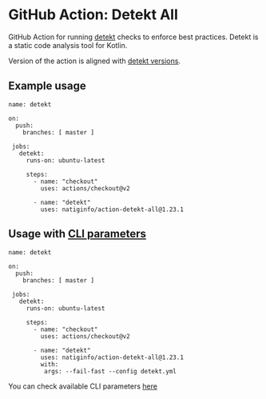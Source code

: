 # GitHub Action: Detekt All

GitHub Action for running [detekt](https://github.com/detekt/detekt) checks to enforce best practices. Detekt is a static code analysis tool for Kotlin.

Version of the action is aligned with [detekt versions](https://github.com/detekt/detekt/releases).

## Example usage

```
name: detekt

on:
  push:
    branches: [ master ]

 jobs:
   detekt:
     runs-on: ubuntu-latest

     steps:
       - name: "checkout"
         uses: actions/checkout@v2

       - name: "detekt"
         uses: natiginfo/action-detekt-all@1.23.1
```
## Usage with [CLI parameters](https://detekt.github.io/detekt/cli.html#use-the-cli)


```
name: detekt

on:
  push:
    branches: [ master ]

 jobs:
   detekt:
     runs-on: ubuntu-latest

     steps:
       - name: "checkout"
         uses: actions/checkout@v2

       - name: "detekt"
         uses: natiginfo/action-detekt-all@1.23.1
         with:
          args: --fail-fast --config detekt.yml
```

You can check available CLI parameters [here](https://detekt.github.io/detekt/cli.html#use-the-cli)
